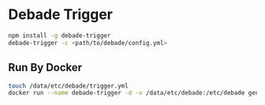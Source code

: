 Debade Trigger
============

```bash
npm install -g debade-trigger
debade-trigger -c <path/to/debade/config.yml>
```

## Run By Docker
```bash
touch /data/etc/debade/trigger.yml
docker run --name debade-trigger -d -v /data/etc/debade:/etc/debade genee/debade-trigger
```